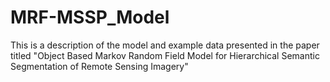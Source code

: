 # MRF-MSSP_Model
This is a description of the model and example data presented in the paper titled "Object Based Markov Random Field Model for Hierarchical Semantic Segmentation of Remote Sensing Imagery"
